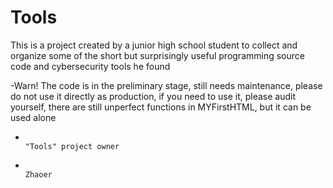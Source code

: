 # Tools
This is a project created by a junior high school student to collect and organize some of the short but surprisingly useful programming source code and cybersecurity tools he found

-Warn! The code is in the preliminary stage, still needs maintenance, please do not use it directly as production, if you need to use it, please audit yourself, there are still unperfect functions in MYFirstHTML, but it can be used alone
-                                                                                                "Tools" project owner
-                                                                                                               Zhaoer
